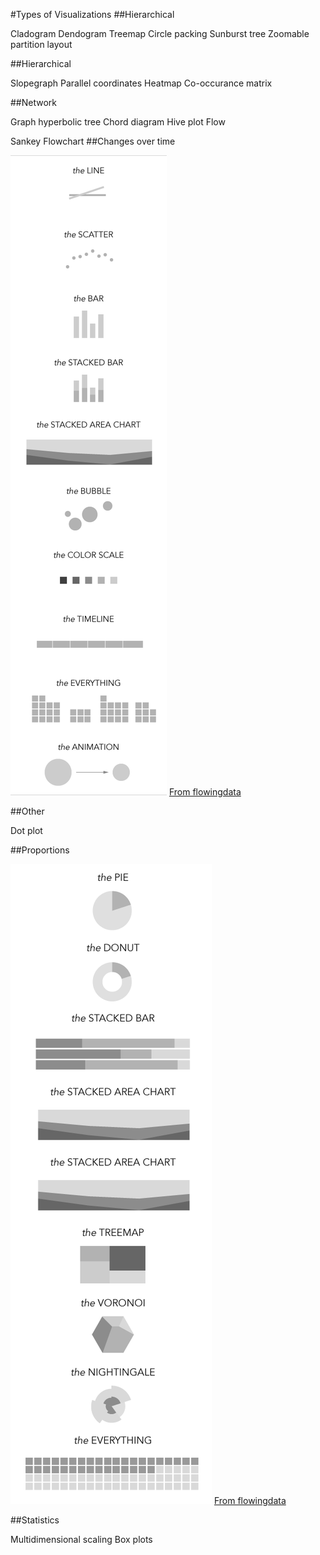 #Types of Visualizations
##Hierarchical

Cladogram
Dendogram
Treemap
Circle packing
Sunburst
tree
Zoomable partition layout

##Hierarchical

Slopegraph
Parallel coordinates
Heatmap
Co-occurance matrix

##Network

Graph
hyperbolic tree
Chord diagram
Hive plot
Flow

Sankey
Flowchart
##Changes over time

![Visualizing change over time](/images/visualizationexamples_change.png)
[From flowingdata](http://flowingdata.com/)

##Other

Dot plot

##Proportions

![Visualizing proportions](/images/visualizationexamples_proportions.png)
[From flowingdata](http://flowingdata.com/)

##Statistics

Multidimensional scaling
Box plots